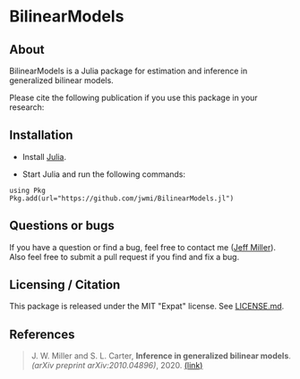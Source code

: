 # BilinearModels

<!--
[![Build Status](https://travis-ci.org/jwmi/BilinearModels.jl.svg?branch=master)](https://travis-ci.org/jwmi/BilinearModels.jl)
-->

## About

BilinearModels is a Julia package for estimation and inference in generalized bilinear models. 

Please cite the following publication if you use this package in your research:


## Installation

- Install [Julia](http://julialang.org/downloads/).

- Start Julia and run the following commands:
```
using Pkg
Pkg.add(url="https://github.com/jwmi/BilinearModels.jl")
```



## Questions or bugs

If you have a question or find a bug, feel free to contact me ([Jeff Miller](http://jwmi.github.io/)). Also feel free to submit a pull request if you find and fix a bug.


## Licensing / Citation

This package is released under the MIT "Expat" license. See [LICENSE.md](LICENSE.md). 



## References

> J. W. Miller and S. L. Carter, **Inference in generalized bilinear models**. *(arXiv preprint arXiv:2010.04896)*, 2020. [(link)](https://arxiv.org/abs/2010.04896)


